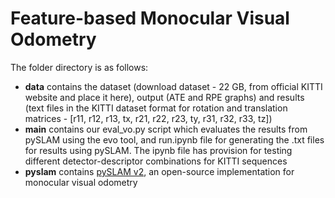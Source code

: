 # Feature-based Monocular Visual Odometry

The folder directory is as follows:<br />
- **data** contains the dataset (download dataset - 22 GB, from official KITTI website and place it here), output (ATE and RPE graphs) and results (text files in the KITTI dataset format for rotation and translation matrices - [r11, r12, r13, tx, r21, r22, r23, ty, r31, r32, r33, tz])<br />
- **main** contains our eval_vo.py script which evaluates the results from pySLAM using the evo tool, and run.ipynb file for generating the .txt files for results using pySLAM. The ipynb file has provision for testing different detector-descriptor combinations for KITTI sequences<br />
- **pyslam** contains [pySLAM v2](https://github.com/luigifreda/pyslam), an open-source implementation for monocular visual odometry<br />
